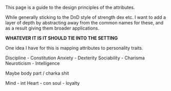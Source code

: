This page is a guide to the design principles of the attributes.

While generally sticking to the DnD style of strength dex etc. I want to add a layer of depth by abstracting away from the common names for these, and as a result giving them broader applications.

**WHATEVER IT IS IT SHOULD TIE INTO THE SETTING**

One idea I have for this is mapping attributes to personality traits.

Discipline - Constitution
Anxiety - Dexterity
Sociability - Charisma
Neuroticism - Intelligence

Maybe body part / charka shit

Mind - int
Heart - con
soul - loyalty
